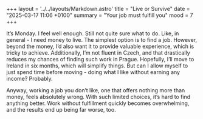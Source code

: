 +++
layout = '../../layouts/Markdown.astro'
title = "Live or Survive"
date = "2025-03-17 11:06 +0100"
summary = "Your job must fulfill you"
mood = 7
+++

It’s Monday. I feel well enough. Still not quite sure what to do. Like, in general - I need money to live. The simplest option is to find a job. However, beyond the money, I’d also want it to provide valuable experience, which is tricky to achieve. Additionally, I’m not fluent in Czech, and that drastically reduces my chances of finding such work in Prague. Hopefully, I’ll move to Ireland in six months, which will simplify things. But can I allow myself to just spend time before moving - doing what I like without earning any income? Probably.
  
Anyway, working a job you don’t like, one that offers nothing more than money, feels absolutely wrong. With such limited choices, it’s hard to find anything better. Work without fulfillment quickly becomes overwhelming, and the results end up being far worse, too.
